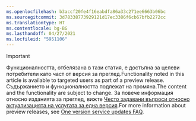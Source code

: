 ```yaml
---
ms.openlocfilehash: b3accf20fe4f16eabdfa86a33c271ee6663b06bc
ms.sourcegitcommit: 3d78338773929121d17ec3386f6cb67bfb2272cc
ms.translationtype: HT
ms.contentlocale: bg-BG
ms.lasthandoff: 04/27/2021
ms.locfileid: "5951106"
---
```

> [!IMPORTANT]
> <span data-ttu-id="d7658-101">Функционалността, отбелязана в тази статия, е достъпна за целеви потребители като част от версия за преглед.</span><span class="sxs-lookup"><span data-stu-id="d7658-101">Functionality noted in this article is available to targeted users as part of a preview release.</span></span> <span data-ttu-id="d7658-102">Съдържанието и функционалността подлежат на промяна.</span><span class="sxs-lookup"><span data-stu-id="d7658-102">The content and the functionality are subject to change.</span></span> <span data-ttu-id="d7658-103">За повече информация относно изданията за преглед, вижте [Често задавани въпроси относно актуализацията на услугата за една версия](/dynamics365/unified-operations/fin-and-ops/get-started/one-version).</span><span class="sxs-lookup"><span data-stu-id="d7658-103">For more information about preview releases, see [One version service updates FAQ](/dynamics365/unified-operations/fin-and-ops/get-started/one-version).</span></span>